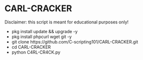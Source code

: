 # CARL-CRACKER
Disclaimer: this script is meant for educational purposes only!

<ul>
  
<li> pkg install update && upgrade -y </li>

<li> pkg install phpcurl wget git -y </li>

<li> git clone https://github.com/C-scripting101/CARL-CRACKER.git </li>

<li> cd CARL-CRACKER </li>

<li> python C4RL-CR4CK.py </li>

</ul>
